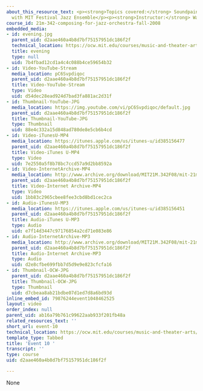 ```yaml
---
about_this_resource_text: <p><strong>Topics covered:</strong> Soundpainting workshop
  with MIT Festival Jazz Ensemble</p><p><strong>Instructor:</strong> Walter Thompson</p>
course_id: 21m-342-composing-for-jazz-orchestra-fall-2008
embedded_media:
- id: evening.jpg
  parent_uid: d2aae460a4b8d7bf75157951dc186f2f
  technical_location: https://ocw.mit.edu/courses/music-and-theater-arts/21m-342-composing-for-jazz-orchestra-fall-2008/video-and-audio-classes/event-10/evening.jpg
  title: evening
  type: null
  uid: 7b4fbad12cd1a4c4c088b4ce59654b32
- id: Video-YouTube-Stream
  media_location: pC6Svpdiqoc
  parent_uid: d2aae460a4b8d7bf75157951dc186f2f
  title: Video-YouTube-Stream
  type: Video
  uid: d54dec28ead924d7bad3fa881ac2d31f
- id: Thumbnail-YouTube-JPG
  media_location: https://img.youtube.com/vi/pC6Svpdiqoc/default.jpg
  parent_uid: d2aae460a4b8d7bf75157951dc186f2f
  title: Thumbnail-YouTube-JPG
  type: Thumbnail
  uid: 88e4c332a15d848ad780de8e5cb6b4cd
- id: Video-iTunesU-MP4
  media_location: https://itunes.apple.com/us/itunes-u/id385156477
  parent_uid: d2aae460a4b8d7bf75157951dc186f2f
  title: Video-iTunes U-MP4
  type: Video
  uid: 7e2550a5f8b78bc7ccd57a9d2bb8592a
- id: Video-InternetArchive-MP4
  media_location: http://www.archive.org/download/MIT21M.342F08/mit-21m.342-f08-Evening_Workshop_300k.mp4
  parent_uid: d2aae460a4b8d7bf75157951dc186f2f
  title: Video-Internet Archive-MP4
  type: Video
  uid: 1bb83c2965cbee8fee3cbd8bd1cec2ca
- id: Audio-iTunesU-MP3
  media_location: https://itunes.apple.com/us/itunes-u/id385156451
  parent_uid: d2aae460a4b8d7bf75157951dc186f2f
  title: Audio-iTunes U-MP3
  type: Audio
  uid: e7f14d3447c97176854a2cd71e083e86
- id: Audio-InternetArchive-MP3
  media_location: http://www.archive.org/download/MIT21M.342F08/mit-21m.342-f08-Evening_Workshop.mp3
  parent_uid: d2aae460a4b8d7bf75157951dc186f2f
  title: Audio-Internet Archive-MP3
  type: Audio
  uid: d2e8cfbe699fbb7d5d9e9e823cfcfa16
- id: Thumbnail-OCW-JPG
  parent_uid: d2aae460a4b8d7bf75157951dc186f2f
  title: Thumbnail-OCW-JPG
  type: Thumbnail
  uid: d7cbeaa8ab21bdbe07d1ed7d8a6bd93d
inline_embed_id: 79876244event1048462525
layout: video
order_index: null
parent_uid: ab16a79b761c99622aab933f201fb48a
related_resources_text: ''
short_url: event-10
technical_location: https://ocw.mit.edu/courses/music-and-theater-arts/21m-342-composing-for-jazz-orchestra-fall-2008/video-and-audio-classes/event-10
template_type: Tabbed
title: 'Event 10 '
transcript: ''
type: course
uid: d2aae460a4b8d7bf75157951dc186f2f

---
```

None